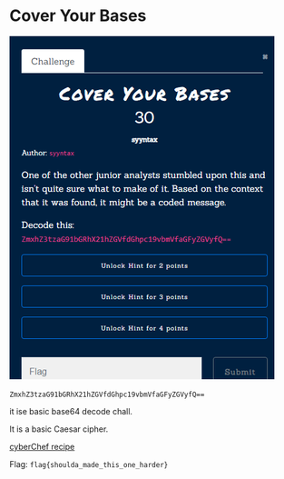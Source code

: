 # Cover Your Bases
![](../../assets/cryptography/cover-your-bases_1.png)

`ZmxhZ3tzaG91bGRhX21hZGVfdGhpc19vbmVfaGFyZGVyfQ==`

it ise basic base64 decode chall.

It is a basic Caesar cipher.

[cyberChef recipe](https://gchq.github.io/CyberChef/#recipe=From_Base64('A-Za-z0-9%2B/%3D',true)&input=Wm14aFozdHphRzkxYkdSaFgyMWhaR1ZmZEdocGMxOXZibVZmYUdGeVpHVnlmUT09)

Flag: `flag{shoulda_made_this_one_harder}` 
